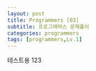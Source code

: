 ```yaml
---
layout: post
title: Programmers [03]
subtitle: 프로그래머스 문제풀이
categories: programmers
tags: [programmers,Lv.1]
---
```


테스트용 123